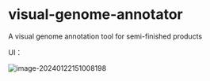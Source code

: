 # visual-genome-annotator
A visual genome annotation tool for semi-finished products



UI：

![image-20240122151008198](E:\Note\imgs\image-20240122151008198.png)
